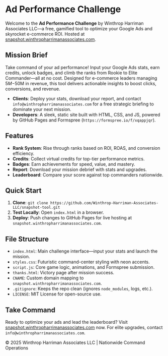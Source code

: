 # Ad Performance Challenge

Welcome to the **Ad Performance Challenge** by Winthrop Harriman Associates LLC—a free, gamified tool to optimize your Google Ads and skyrocket e-commerce ROI. Hosted at [snapshot.winthropharrimanassociates.com](https://snapshot.winthropharrimanassociates.com).

## Mission Brief
Take command of your ad performance! Input your Google Ads stats, earn credits, unlock badges, and climb the ranks from Rookie to Elite Commander—all at no cost. Designed for e-commerce leaders managing $5M-$50M in revenue, this tool delivers actionable insights to boost clicks, conversions, and revenue.

- **Clients**: Deploy your stats, download your report, and contact `info@winthropharrimanassociates.com` for a free strategic briefing to dominate your next mission.
- **Developers**: A sleek, static site built with HTML, CSS, and JS, powered by GitHub Pages and Formspree (`https://formspree.io/f/xqappjqr`).

## Features
- **Rank System**: Rise through ranks based on ROI, ROAS, and conversion efficiency.
- **Credits**: Collect virtual credits for top-tier performance metrics.
- **Badges**: Earn achievements for speed, value, and mastery.
- **Report**: Download your mission debrief with stats and upgrades.
- **Leaderboard**: Compare your score against top commanders nationwide.

## Quick Start
1. **Clone**: `git clone https://github.com/Winthrop-Harriman-Associates-LLC/snapshot-tool.git`
2. **Test Locally**: Open `index.html` in a browser.
3. **Deploy**: Push changes to GitHub Pages for live hosting at `snapshot.winthropharrimanassociates.com`.

## File Structure
- `index.html`: Main challenge interface—input your stats and launch the mission.
- `styles.css`: Futuristic command-center styling with neon accents.
- `script.js`: Core game logic, animations, and Formspree submission.
- `thanks.html`: Victory page after mission success.
- `CNAME`: Custom domain mapping to `snapshot.winthropharrimanassociates.com`.
- `.gitignore`: Keeps the repo clean (ignores `node_modules`, logs, etc.).
- `LICENSE`: MIT License for open-source use.

## Take Command
Ready to optimize your ads and lead the leaderboard? Visit [snapshot.winthropharrimanassociates.com](https://snapshot.winthropharrimanassociates.com) now. For elite upgrades, contact `info@winthropharrimanassociates.com`.

© 2025 Winthrop Harriman Associates LLC | Nationwide Command Operations